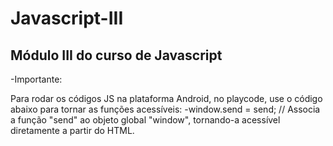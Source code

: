 # Javascript-III

## Módulo III do curso de Javascript

-Importante:

Para rodar os códigos JS na plataforma Android, no playcode, use o código abaixo para tornar as funções acessíveis:
-window.send = send; // Associa a função "send" ao objeto global "window", tornando-a acessível diretamente a partir do HTML.
